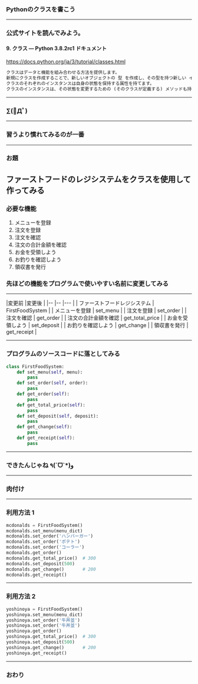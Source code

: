 ### Pythonのクラスを書こう
---

### 公式サイトを読んでみよう。

#### 9. クラス — Python 3.8.2rc1 ドキュメント

https://docs.python.org/ja/3/tutorial/classes.html


```txt
クラスはデータと機能を組み合わせる方法を提供します。 
新規にクラスを作成することで、新しいオブジェクトの 型 を作成し、その型を持つ新しい インスタンス が作れます。 
クラスのそれぞれのインスタンスは自身の状態を保持する属性を持てます。 
クラスのインスタンスは、その状態を変更するための (そのクラスが定義する) メソッドも持てます。
```

---

### ∑(ﾟДﾟ)
---

### 習うより慣れてみるのが一番
---

### お題

ファーストフードのレジシステムをクラスを使用して作ってみる
---

### 必要な機能

1. メニューを登録
1. 注文を登録
1. 注文を確認
1. 注文の合計金額を確認
1. お金を受領しよう
1. お釣りを確認しよう
1. 領収書を発行


### 先ほどの機能をプログラムで使いやすい名前に変更してみる

---

|変更前                |変更後 |
|--                   |-- |--- |
| ファーストフードレジシステム | FirstFoodSystem | 
| メニューを登録          | set_menu |
| 注文を登録            | set_order |
| 注文を確認            | get_order |
| 注文の合計金額を確認    | get_total_price |
| お金を受領しよう        | set_deposit |
| お釣りを確認しよう       | get_change |
| 領収書を発行          | get_receipt |

---

### プログラムのソースコードに落としてみる

```python
class FirstFoodSystem:
    def set_menu(self, menu):
        pass
    def set_order(self, order):
        pass
    def get_order(self):
        pass
    def get_total_price(self):
        pass
    def set_deposit(self, deposit):
        pass
    def get_change(self):
        pass
    def get_receipt(self):
        pass
```
---

### できたんじゃね ٩(ˊᗜˋ*)و 

---

### 肉付け


---

### 利用方法 1

```mcdonalds.py
mcdonalds = FirstFoodSystem()
mcdonalds.set_menu(menu_dict)
mcdonalds.set_order('ハンバーガー')
mcdonalds.set_order('ポテト')
mcdonalds.set_order('コーラー')
mcdonalds.get_order()
mcdonalds.get_total_price()  # 300
mcdonalds.set_deposit(500)
mcdonalds.get_change()       # 200
mcdonalds.get_receipt()
```
---
### 利用方法 2

```yoshinoya.py
yoshinoya = FirstFoodSystem()
yoshinoya.set_menu(menu_dict)
yoshinoya.set_order('牛丼並')
yoshinoya.set_order('牛丼並')
yoshinoya.get_order()
yoshinoya.get_total_price()  # 300
yoshinoya.set_deposit(500)
yoshinoya.get_change()       # 200
yoshinoya.get_receipt()
```


---

### おわり
